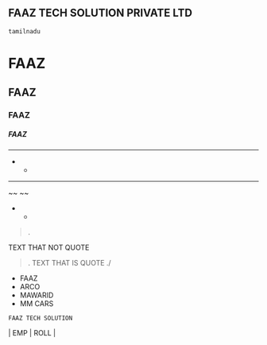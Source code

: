 ## FAAZ TECH SOLUTION PRIVATE LTD 

~~~sh
tamilnadu
~~~

# FAAZ
## FAAZ
### FAAZ
##### FAAZ

** ** 
* * 
**** **** 

~~ ~~
- -
> .

TEXT THAT NOT QUOTE
> . TEXT THAT IS QUOTE 
./ 

- FAAZ 
- ARCO 
- MAWARID 
- MM CARS
~~~SH
FAAZ TECH SOLUTION
~~~
| EMP | ROLL | 


